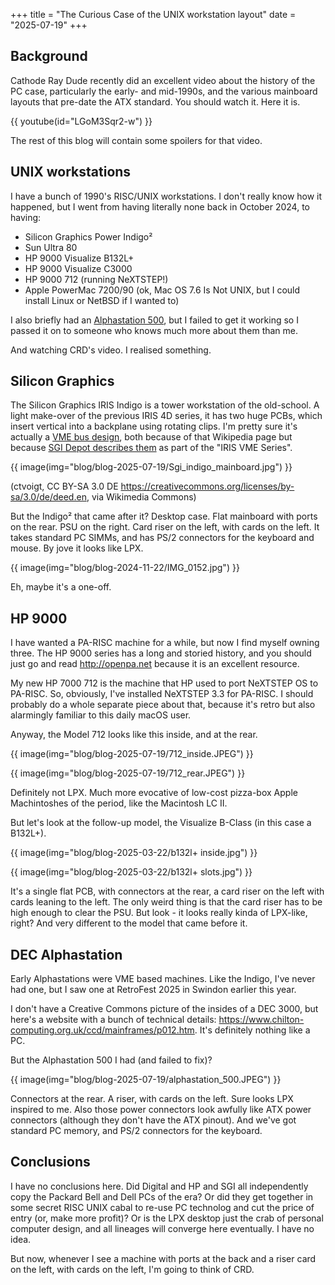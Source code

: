 +++
title = "The Curious Case of the UNIX workstation layout"
date = "2025-07-19"
+++

## Background

Cathode Ray Dude recently did an excellent video about the history of the PC case, particularly the early- and mid-1990s, and the various mainboard layouts that pre-date the ATX standard. You should watch it. Here it is.

{{ youtube(id="LGoM3Sqr2-w") }}

The rest of this blog will contain some spoilers for that video.

## UNIX workstations

I have a bunch of 1990's RISC/UNIX workstations. I don't really know how it happened, but I went from having literally none back in October 2024, to having:

* Silicon Graphics Power Indigo²
* Sun Ultra 80
* HP 9000 Visualize B132L+
* HP 9000 Visualize C3000
* HP 9000 712 (running NeXTSTEP!)
* Apple PowerMac 7200/90 (ok, Mac OS 7.6 Is Not UNIX, but I could install Linux or NetBSD if I wanted to)

I also briefly had an [Alphastation 500](@/blog/blog-2025-03-30/index.md), but I failed to get it working so I passed it on to someone who knows much more about them than me.

And watching CRD's video. I realised something.

## Silicon Graphics

The Silicon Graphics IRIS Indigo is a tower workstation of the old-school. A light make-over of the previous IRIS 4D series, it has two huge PCBs, which insert vertical into a backplane using rotating clips. I'm pretty sure it's actually a [VME bus design](https://en.wikipedia.org/wiki/VMEbus), both because of that Wikipedia page but because [SGI Depot describes them](http://www.sgidepot.co.uk/elanxs.html) as part of the "IRIS VME Series".

{{ image(img="blog/blog-2025-07-19/Sgi_indigo_mainboard.jpg") }}

(ctvoigt, CC BY-SA 3.0 DE <https://creativecommons.org/licenses/by-sa/3.0/de/deed.en>, via Wikimedia Commons)

But the Indigo² that came after it? Desktop case. Flat mainboard with ports on the rear. PSU on the right. Card riser on the left, with cards on the left. It takes standard PC SIMMs, and has PS/2 connectors for the keyboard and mouse. By jove it looks like LPX.

{{ image(img="blog/blog-2024-11-22/IMG_0152.jpg") }}

Eh, maybe it's a one-off.

## HP 9000

I have wanted a PA-RISC machine for a while, but now I find myself owning three. The HP 9000 series has a long and storied history, and you should just go and read <http://openpa.net> because it is an excellent resource.

My new HP 7000 712 is the machine that HP used to port NeXTSTEP OS to PA-RISC. So, obviously, I've installed NeXTSTEP 3.3 for PA-RISC. I should probably do a whole separate piece about that, because it's retro but also alarmingly familiar to this daily macOS user.

Anyway, the Model 712 looks like this inside, and at the rear.

{{ image(img="blog/blog-2025-07-19/712_inside.JPEG") }}

{{ image(img="blog/blog-2025-07-19/712_rear.JPEG") }}

Definitely not LPX. Much more evocative of low-cost pizza-box Apple Machintoshes of the period, like the Macintosh LC II.

But let's look at the follow-up model, the Visualize B-Class (in this case a B132L+).

{{ image(img="blog/blog-2025-03-22/b132l+ inside.jpg") }}

{{ image(img="blog/blog-2025-03-22/b132l+ slots.jpg") }}

It's a single flat PCB, with connectors at the rear, a card riser on the left with cards leaning to the left. The only weird thing is that the card riser has to be high enough to clear the PSU. But look - it looks really kinda of LPX-like, right? And very different to the model that came before it.

## DEC Alphastation

Early Alphastations were VME based machines. Like the Indigo, I've never had one, but I saw one at RetroFest 2025 in Swindon earlier this year.

I don't have a Creative Commons picture of the insides of a DEC 3000, but here's a website with a bunch of technical details: <https://www.chilton-computing.org.uk/ccd/mainframes/p012.htm>. It's definitely nothing like a PC.

But the Alphastation 500 I had (and failed to fix)?

{{ image(img="blog/blog-2025-07-19/alphastation_500.JPEG") }}

Connectors at the rear. A riser, with cards on the left. Sure looks LPX inspired to me. Also those power connectors look awfully like ATX power connectors (although they don't have the ATX pinout). And we've got standard PC memory, and PS/2 connectors for the keyboard.

## Conclusions

I have no conclusions here. Did Digital and HP and SGI all independently copy the Packard Bell and Dell PCs of the era? Or did they get together in some secret RISC UNIX cabal to re-use PC technolog and cut the price of entry (or, make more profit)? Or is the LPX desktop just the crab of personal computer design, and all lineages will converge here eventually. I have no idea.

But now, whenever I see a machine with ports at the back and a riser card on the left, with cards on the left, I'm going to think of CRD.
